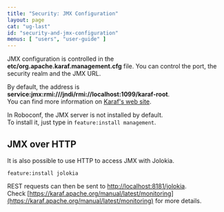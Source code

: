 ```yaml
---
title: "Security: JMX Configuration"
layout: page
cat: "ug-last"
id: "security-and-jmx-configuration"
menus: [ "users", "user-guide" ]
---
```


JMX configuration is controlled in the **etc/org.apache.karaf.management.cfg** file.
You can control the port, the security realm and the JMX URL.

By default, the address is **service:jmx:rmi:///jndi/rmi://localhost:1099/karaf-root**.  
You can find more information on [Karaf's web site](https://karaf.apache.org/manual/latest/#_monitoring_and_management_using_jmx).

In Roboconf, the JMX server is not installed by default.  
To install it, just type in `feature:install management`. 


## JMX over HTTP

It is also possible to use HTTP to access JMX with Jolokia.  

```properties
feature:install jolokia
```

REST requests can then be sent to [http://localhost:8181/jolokia](http://localhost:8181/jolokia).  
Check [https://karaf.apache.org/manual/latest/monitoring](https://karaf.apache.org/manual/latest/monitoring)
for more details.
